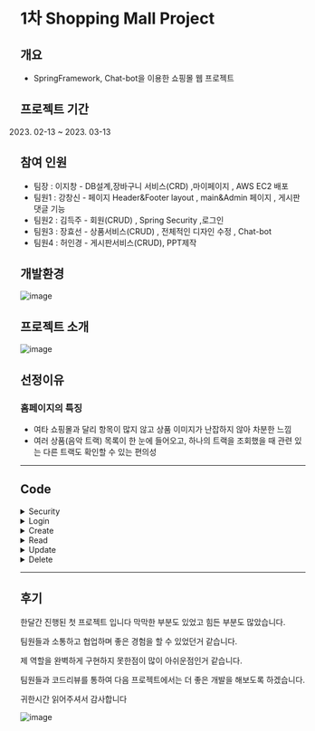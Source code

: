 # 1차 Shopping Mall Project
 
##  개요
- SpringFramework, Chat-bot을 이용한 쇼핑몰 웹 프로젝트


##  프로젝트 기간
   2023. 02-13 ~ 2023. 03-13

##  참여 인원
- 팀장 : 이지창 - DB설계,장바구니 서비스(CRD) ,마이페이지 , AWS EC2 배포
- 팀원1 : 강창신 - 페이지 Header&Footer layout , main&Admin 페이지 , 게시판 댓글 기능
- 팀원2 : 김득주 - 회원(CRUD) , Spring Security ,로그인
- 팀원3 : 장효선 - 상품서비스(CRUD) , 전체적인 디자인 수정 , Chat-bot 
- 팀원4 : 허인경 - 게시판서비스(CRUD), PPT제작

## 개발환경
![image](https://user-images.githubusercontent.com/106312692/233287521-0a67e2a4-5419-463b-b516-f081c55e1711.png)

## 프로젝트 소개
![image](https://user-images.githubusercontent.com/106312692/233262665-88aacd9f-825c-4203-a2ba-13540fe2f408.png)

## 선정이유

### 홈페이지의 특징
- 여타 쇼핑몰과 달리 항목이 많지 않고 상품 이미지가 난잡하지 않아 차분한 느낌
- 여러 상품(음악 트랙) 목록이 한 눈에 들어오고, 하나의 트랙을 조회했을 때 관련 있는 다른 트랙도 확인할 수 있는 편의성

<hr>

## Code

<details>
<summary>Security</summary>
 
 ### WebSecurity
 
```
 @Bean
    public SecurityFilterChain filterChain(HttpSecurity http) throws Exception{
        http.csrf().disable(); //페이지 보안 설정 Exception 예외 처리 필수
        http.userDetailsService(userDetailSecurity);
        //권한설정
        http.authorizeHttpRequests()
                .antMatchers("/","/trackList","/login","/join","board/**").permitAll() //모든사용자 접근가능
                .antMatchers("/member/**").authenticated()                            //로그인시 접근가능
                .antMatchers("/member/**").hasAnyRole("MEMBER","ADMIN")         //MEMBER,ADMIN 권한만접근가능
                .antMatchers("/admin/**").hasRole("ADMIN");                           //ADMIN 권한만 접근가능
        //login&logout
        http.formLogin()
                .loginPage("/login")                                //로그인 요청시 security 로그인페이지
                .loginProcessingUrl("/login")                       //로그인 form에서 실행 POST
                .usernameParameter("email")                         //로그인시 아이디
                .passwordParameter("password")                      //로그인시 비밀번호
                .failureHandler(customFailHandler)                  //실패시 핸들러
//                ===================================================
                .defaultSuccessUrl("/memberMain")                             //로그인 성공시 url
//              .failureUrl("/")                          //로그인 실패시 url
//                ====================================================
                .and()
                .logout()
                .logoutRequestMatcher(new AntPathRequestMatcher("/logout"))     //logout 입력시 security 로그아웃
                .logoutSuccessUrl("/");                                                //로그아웃 성공시 url
        return http.build();
    }
    @Bean  // 비밀번호 암호화
    public PasswordEncoder passwordEncoder(){
        return new BCryptPasswordEncoder();
    }
}
 
```
### UserDetailSecurity

 ```
 //아이디 체크 -> 인증과정
    @Override                               //로그인할 id
    public UserDetails loadUserByUsername(String email) throws UsernameNotFoundException {
        //id 정해지면 레파지토리에서 쿼리메소드 생성(findBy??)
        Optional<MemberEntity> memberEmail = memberRepository.findByEmail(email);
        if (!memberEmail.isPresent()) {
            throw new UsernameNotFoundException("사용자가 없습니다.");
        }
        MemberEntity memberEntity = memberEmail.get();              // 사용자가 있으면 get
        //인증된 회원의 인가(권한 설정)
        return User.builder()    //스프링관리자 User 역할을 빌더로 간단하게만듬
                .username(memberEntity.getEmail())
                .password(memberEntity.getPassword())
                .roles(memberEntity.getRole().toString())
                .build();
    }
}
```
</details>
 
<details>
<summary>Login</summary><blockquote>
 
 <details><summary>Controller</summary><blockquote>
 
```
@GetMapping("/login")                               //로그인
    public String login(@RequestParam(value = "error" ,required = false ) String error,
                        @RequestParam(value = "exception" ,required = false)String exception,
                        Model model) {
    model.addAttribute("error",error);
    model.addAttribute("exception",exception);
        return "/pages/member/login";
    }
```
 </blockquote></details>
 <details><summary>Login Fail Handler</summary><blockquote>
  
 ```
 @Component
public class CustomAuthFailureHandler extends SimpleUrlAuthenticationFailureHandler {
    @Override
    public void onAuthenticationFailure(HttpServletRequest request, HttpServletResponse response,
                                        AuthenticationException exception) throws IOException, ServletException {
        String errorMessage;
        if (exception instanceof BadCredentialsException){
            errorMessage ="아이디 또는 비밀번호가 맞지 않습니다. 다시 확인해주세요.";
        }else if (exception instanceof InternalAuthenticationServiceException) {
            errorMessage = "내부적으로 발생한 시스템 문제로 인해 요청을 처리할 수없습니다 관리자에게 문의해주세요.";
        }else if (exception instanceof UsernameNotFoundException) {
            errorMessage = "계정이 존재하지 않습니다. 회원가입 진행 후 로그인 해주세요.";
        }else if (exception instanceof AuthenticationCredentialsNotFoundException) {
            errorMessage = "인증 요청이 거부되었습니다. 관리자에게 문의하세요.";
        }else{
            errorMessage="알 수 없는 이유로 로그인에 실패하였습니다 관리자에게 문의하세요";
        }
        errorMessage = URLEncoder.encode(errorMessage, "UTF-8");
        setDefaultFailureUrl("/login?error=true&exception="+errorMessage);
        super.onAuthenticationFailure(request, response, exception);
    }
}
 ```
  </blockquote></details>
 
 <details><summary>View</summary><blockquote>
  
 ### Login View
 ![image](https://user-images.githubusercontent.com/106312692/233266010-59991354-ab58-4050-9c8a-f0ef39a295ff.png)
 
 ### Login Fail
 ![image](https://user-images.githubusercontent.com/106312692/233266097-1b648539-9e44-4aed-83f4-edf345692f0e.png)
 
 </blockquote></details>
</blockquote></details>

  
<details><summary>Create</summary><blockquote>
 
 <details><summary>Controller</summary><blockquote>
  
  ### Get Controller
```
@GetMapping("/join")                                //회원가입페이지 이동
    public String join(Model model) {
        model.addAttribute("memberDto", new MemberDto());
        return "/pages/member/join";
    }
```
 ### Post Controller
 ```
 @PostMapping("/join")                               //form 받아 회원가입실행
    public String joinPost(@Valid MemberDto memberDto,
                           BindingResult result) {
        if (result.hasErrors()) {
            return "/pages/member/join";
        }
//        Admin 입력하기
        if(memberDto.getEmail().equals("admin@gmail.com")){
            memberService.insertAdmin(memberDto);
            return "/pages/admin/adminindex";
        }
        memberService.insertMember(memberDto);
        System.out.println("회원가입 성공");
        return "redirect:/login";
    }
 ```
  ### 중복체크
  ```
  @PostMapping("/emailChecked")    //회원가입 email 중복체크버튼
    public @ResponseBody int nameChecked(
            @RequestParam String email) {
        int rs = memberService.findByUserNameDo(email);
        return rs;
    }
  ```
   </blockquote></details>

 <details><summary>Service</summary><blockquote>
 
  ```
  @Transactional  // 회원추가
    public void insertMember(MemberDto memberDto) {
        MemberEntity memberEntity= MemberEntity.memberEntity(memberDto,passwordEncoder);
        memberRepository.save(memberEntity);
    }
    @Transactional  // admin추가
    public void insertAdmin(MemberDto memberDto) {
        MemberEntity memberEntity= MemberEntity.adminEntity(memberDto,passwordEncoder);
        memberRepository.save(memberEntity);
    }
    @Transactional  //회원가입 이메일 중복체크
    public int findByUserNameDo(String email) {
        Optional<MemberEntity> memberEntity =memberRepository.findByEmail(email);
        if(memberEntity.isPresent()){
            //이름이있으면(중복)
            return 0;
        }else {
            //이름이없으면(중복x)
            return 1;
        }
    }
  ```
 </blockquote></details>
  
  <details><summary>Dto</summary><blockquote>
   
   ```
   private Long no;
    @Pattern(regexp = "^[a-zA-Z0-9+-\\_.]+@[a-zA-Z0-9-]+\\.[a-zA-Z0-9-.]+$",message = "이메일 형식이 올바르지 않습니다.")
    private String email;
    @Pattern(regexp = "(?=.*[0-9])(?=.*[a-zA-Z])(?=.*\\W)(?=\\S+$).{8,16}",message = "비밀번호는 8~16자 영문 대 소문자, 숫자, 특수문자를 사용하세요.")
    private String password;
    @Pattern(regexp = "^[ㄱ-ㅎ가-힣]{3,4}$", message = "정확한 이름을 입력해주세요")
    private String userName;
    @Pattern(regexp = "^\\d{3}\\d{3,4}\\d{4}$",message = "정확한 핸드폰번호를입력하세요")
    private String phone;
    private String zip_code;
    private String homeAddress;
    private String DetailAddress;
    private Role role;
    private LocalDateTime createTime; //생성시에만 적용
    private LocalDateTime updateTime;// 수정 시에 적용
   ```
  </blockquote></details>
  
  
<details><summary>Entity</summary><blockquote>
 
  ### Entity
 ```
    @Id
    @GeneratedValue(strategy = GenerationType.IDENTITY)
    @Column(name = "member_no")
    private Long no;
    @Column(nullable = false,unique = true)
    private String email;
    private String password;
    private String zip_code;
    private String homeAddress;
    private String DetailAddress;
    private String userName;
    private String phone;
    @Enumerated(EnumType.STRING)
    private Role role;
 ```
  </blockquote></details>
  
  <details><summary>카카오 우편번호 api</summary><blockquote>
   
   <details><summary>Js</summary><blockquote>
    
```
    <script src="https://ajax.googleapis.com/ajax/libs/jquery/3.6.1/jquery.min.js"></script>
    <script src="//t1.daumcdn.net/mapjsapi/bundle/postcode/prod/postcode.v2.js"></script>
    <script>
                    function sample4_execDaumPostcode() {
                      new daum.Postcode({
                        oncomplete: function (data) {
                          var roadAddr = data.roadAddress; // 도로명 주소 변수
                          var extraRoadAddr = ''; // 참고 항목 변수
                          if (data.bname !== '' && /[동|로|가]$/g.test(data.bname)) {
                            extraRoadAddr += data.bname;
                          }
                          if (data.buildingName !== '' && data.apartment === 'Y') {
                            extraRoadAddr += (extraRoadAddr !== '' ? ', ' + data.buildingName : data.buildingName);
                          }
                          if (extraRoadAddr !== '') {
                            extraRoadAddr = ' (' + extraRoadAddr + ')';
                          }
                          document.getElementById('sample4_postcode').value = data.zonecode;
                          document.getElementById("sample4_roadAddress").value = roadAddr;
                          // 참고항목 문자열이 있을 경우 해당 필드에 넣는다.
                          if (roadAddr !== '') {
                            document.getElementById("sample4_extraAddress").value = extraRoadAddr;
                          } else {
                            document.getElementById("sample4_extraAddress").value = '';
                          }
                          var guideTextBox = document.getElementById("guide");
                          // 사용자가 '선택 안함'을 클릭한 경우, 예상 주소라는 표시를 해준다.
                          if (data.autoRoadAddress) {
                            var expRoadAddr = data.autoRoadAddress + extraRoadAddr;
                            guideTextBox.innerHTML = '(예상 도로명 주소 : ' + expRoadAddr + ')';
                            guideTextBox.style.display = 'block';
                          } else if (data.autoJibunAddress) {
                            var expJibunAddr = data.autoJibunAddress;
                            guideTextBox.innerHTML = '(예상 지번 주소 : ' + expJibunAddr + ')';
                            guideTextBox.style.display = 'block';
                          } else {
                            guideTextBox.innerHTML = '';
                            guideTextBox.style.display = 'none';
                          }
                        }
                      }).open();
                    }
                  </script>
 ```
  </blockquote></details>

  </blockquote></details>
  
  <details><summary>View</summary><blockquote>
   <details><summary>html</summary><blockquote>
    
 ```
    <div class="container">
    <div class="join">
        <div class="join-form">
            <form th:action="@{/join}" method="post" th:object="${memberDto}">
                <ul>
                    <li class="s1">Sign Up</li>
                    <li class="s2"><input type="email" th:field="*{email}" name="email" id="email" placeholder="Enter Email" class="text" minlength="4" maxlength="30">
                        <span class="error" th:if="${#fields.hasErrors('email')}" th:errors="*{email}"></span>
                        <input type="button" value="중복확인" id="emailChecked"></li>
                    <li class="s2"><input type="password" th:field="*{password}" name="password" id="password" placeholder="Enter Password" class="text" minlength="4" maxlength="10">
                        <span class="error" th:if="${#fields.hasErrors('password')}" th:errors="*{password}"></span></li>
                    <div class="adrress">
                        <input type="text" id="sample4_postcode" th:field="${memberDto.zip_code}" placeholder="우편번호">
                        <input type="button" onclick="sample4_execDaumPostcode()" value="우편번호 찾기"><br>
                        <input type="text" id="sample4_roadAddress" th:field="${memberDto.homeAddress}" placeholder="도로명주소" size="30">
                        <span id="guide" style="color:#999;display:none"></span>
                        <input type="text" id="sample4_detailAddress" th:field="${memberDto.DetailAddress}" placeholder="상세주소" size="30">
                    </div>
                    <li class="s2"><input type="text" th:field="*{userName}" id="yy" placeholder="Enter Name" class="int" minlength="2" maxlength="3">
                        <span class="error" th:if="${#fields.hasErrors('userName')}" th:errors="*{userName}"></span></li>
                    <li class="s2">
                        <input type="text" th:field="*{phone}" name="phone" id="phone" placeholder="Phone Number" class="s5" minlength="11" maxlength="11">
                        <span class="error" th:if="${#fields.hasErrors('phone')}" th:errors="*{phone}"></span>
                    </li>
                    <li class="s4"><input type="submit" class="joinOk" value="sign up"></li>
                </ul>
            </form>
        </div>
    </div>
</div>
```
</blockquote></details>
  
   #### create
   ![image](https://user-images.githubusercontent.com/106312692/233277145-d68a28c9-404d-4a2d-bf20-3c7882adca30.png)

   #### Fail
   ![image](https://user-images.githubusercontent.com/106312692/233277281-7edf20f8-cbb0-4405-b9d3-3504b40d47ed.png)

   #### 우편번호Api
   ![image](https://user-images.githubusercontent.com/106312692/233277438-02e57625-a4e6-4fe6-809f-be3d72e4abf8.png)

  </blockquote></details>
  
<blockquote></details>

   
  <details><summary>Read</summary><blockquote>
  
   <details><summary>Controller</summary><blockquote>
    
  ```
    @GetMapping("/mypage/{email}")                           //나의 정보 가져온 후 mypage 입장
    public String membermypage(@PathVariable String email, Model model) {
        MemberDto memberDto = memberService.memberDetail(email);
        model.addAttribute("member", memberDto);
        return "/pages/member/mypage";
    }
  ```
  </blockquote></details>
   
   <details><summary>Service</summary><blockquote>
  
  ```
    public MemberDto memberDetail(String email) {
        Optional<MemberEntity> memberEntity=memberRepository.findByEmail(email);
        if (!memberEntity.isPresent()){
            return null;
        }
        MemberDto memberDto=MemberDto.updateMemberDto(memberEntity.get());
        return memberDto;
    }
  ```
  </blockquote></details>

   <details><summary>View</summary><blockquote>
     
   <details><summary>Html</summary><blockquote>
      
   ```
      <div class="container">
    <div class="container-con">
        <h1 class="logo">Credentials</h1>
        <div class="accont-row">
            <div class="row-text"><label>E-mail address</label> <br>
                <input class="info-text" type="text" th:value="${member.email}" readonly>
            </div>
            <div class="row-text"><label class="address">Billing address</label> <br>
                <input class="info-text" type="text"  th:value="${member.zip_code}" readonly><br>
                <input class="info-text" type="text"  th:value="${member.homeAddress}" readonly><br>
                <input class="info-text" type="text"  th:value="${member.DetailAddress}" readonly>
            </div>
            <div class="row-text"><label>Username</label> <br>
                <input class="info-text" type="text"  th:value="${member.userName}" readonly>
            </div>
            <div class="row-text"><label>Phone-number</label> <br>
                <input class="info-text" type="text"  th:value="${member.phone}" readonly>
            </div>
            <div class="user-up">
                <button><a th:href="@{|/member/update/${#authentication.principal.username}|}">회원수정</a></button>
            </div>
        </div>
    </div>
</div>
 ```
  </blockquote></details>
    
  ![image](https://user-images.githubusercontent.com/106312692/233283584-83c0c647-3036-4f60-a277-6c12fb34da9f.png)
   </blockquote></details>

  </blockquote></details>


   
<details><summary>Update</summary><blockquote>
  
 
<details><summary>Controller</summary><blockquote>
  
 ```
 @GetMapping("/update/{email}")                           //나의 정보를 가져가서 회원수정페이지 입장
    public String info(@PathVariable String email, Model model) {
        MemberDto memberDto = memberService.memberDetail(email);
        model.addAttribute("member", memberDto);
        return "/pages/member/update";
    }
    @PostMapping("/update")                                  //회원수정 실행
    public String updatePost(@ModelAttribute MemberDto memberDto) {
        memberService.updateOk(memberDto);
        return "redirect:/";
 ```
  </blockquote></details>
 
 <details><summary>Service</summary><blockquote>
  
  ```
  @Transactional  //회원수정
    public void updateOk(MemberDto memberDto) {
        MemberEntity memberEntity=MemberEntity.updateMemberEntity(memberDto,passwordEncoder);
        memberRepository.save(memberEntity);
    }
  ```
  </blockquote></details>
 
 
<details><summary>View</summary><blockquote>
  
 <details><summary>Html</summary><blockquote>
  
  ```
<div class="container">
    <div class="container-con">
        <h1 class="logo">Edit My Infomation</h1>
        <div class="accont-row">
            <form th:action="@{/member/update}" method="post" th:object="${memberDto}">
                <div class="row-text"><label>E-mail address</label> <br>
                    <input type="hidden" name="no" th:value="${member.no}">
                    <input class="info-text" type="email" name="email" minlength="4" maxlength="15" th:value="${member.email}" readonly>
                </div>
                <div class="row-text"><label>Password</label> <br>
                    <input class="info-text" type="password" name="password" minlength="4" maxlength="10" th:value="${member.password}">
                </div>
                <div class="row-text"><label class="address">Billing address</label> <br>
                        <input class="info-text" type="text" name="zip_code" th:value="${member.zip_code}" ><br>
                        <input class="info-text" type="text" name="homeAddress" th:value="${member.homeAddress}" ><br>
                        <input class="info-text" type="text" name="DetailAddress" th:value="${member.DetailAddress}" >
                </div>
                <div class="row-text"><label>Username</label> <br>
                    <input class="info-text" type="text" name="userName" minlength="2" maxlength="3" th:value="${member.userName}">
                </div>
                <div class="row-text"><label>Phone-number</label> <br>
                    <input class="info-text" type="text" name="phone" minlength="11" maxlength="11" th:value="${member.phone}">
                </div>
                <div class="user-up"><input type="submit" value="회원수정">
                    <button><a th:href="@{|/member/delete/${member.no}|}">회원탈퇴</a></button>
                </div>
            </form>
        </div>
    </div>
</div>
  ```
  </blockquote></details>

 ![image](https://user-images.githubusercontent.com/106312692/233286441-78348d04-2bf4-4b29-9e2c-dc36f73bf182.png)
  </blockquote></details>
  </blockquote></details>
   
   
<details><summary>Delete</summary><blockquote>
  
<details><summary>Controller</summary><blockquote>
  
 ```
 @GetMapping("/delete/{no}")                             //회원 탈퇴후 security logout
    public String delete(@PathVariable Long no) {
        int rs = memberService.deleteOk(no);
        if (rs == 1) {
            System.out.println("회원탈퇴 실패");
            return null;
        }
        System.out.println("회원탈퇴 성공");
        return "redirect:/logout";
    }
 ```
  </blockquote></details>
 
<details><summary>Service</summary><blockquote>
  
 ```
 @Transactional //회원삭제
    public int deleteOk(Long id) {
        MemberEntity memberEntity = memberRepository.findById(id).get();
        memberRepository.delete(memberEntity);
        if(memberRepository.findById(id)!=null){
            return 0;
        }
        return 1;
    }
 ```
  </blockquote></details>

<details><summary>Html</summary><blockquote>
 
 ```
 <button><a th:href="@{|/member/delete/${member.no}|}">회원탈퇴</a></button>
 ```
  </blockquote></details>


  </blockquote></details>

   <hr>
   
   ## 후기
   
   한달간 진행된 첫 프로젝트 입니다 막막한 부분도 있었고 힘든 부분도 많았습니다.
   
   팀원들과 소통하고 협업하며 좋은 경험을 할 수 있었던거 같습니다.
   
   제 역할을 완벽하게 구현하지 못한점이 많이 아쉬운점인거 같습니다.
   
   팀원들과 코드리뷰를 통하여 다음 프로젝트에서는 더 좋은 개발을 해보도록 하겠습니다.
   
   귀한시간 읽어주셔서 감사합니다
   
   ![image](https://user-images.githubusercontent.com/106312692/233289183-b20f6089-befe-41e2-a196-37405c53de08.png)

